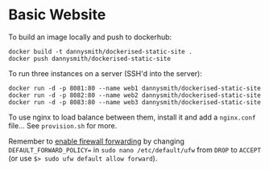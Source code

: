# Basic Website

To build an image locally and push to dockerhub:

```shell
docker build -t dannysmith/dockerised-static-site .
docker push dannysmith/dockerised-static-site
```

To run three instances on a server (SSH'd into the server):

```shell
docker run -d -p 8081:80 --name web1 dannysmith/dockerised-static-site
docker run -d -p 8082:80 --name web2 dannysmith/dockerised-static-site
docker run -d -p 8083:80 --name web3 dannysmith/dockerised-static-site
```

To use nginx to load balance between them, install it and add a `nginx.conf` file... See `provision.sh` for more.

Remember to [enable firewall forwarding](https://www.digitalocean.com/community/tutorials/docker-explained-how-to-containerize-and-use-nginx-as-a-proxy#installation-instructions-for-ubuntu) by changing `DEFAULT_FORWARD_POLICY=` in `sudo nano /etc/default/ufw` from `DROP` to `ACCEPT` (or use `$> sudo ufw default allow forward`).
